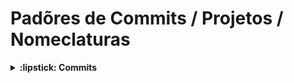 # Padõres de Commits / Projetos / Nomeclaturas

<details>
  <summary><b>:lipstick: Commits </b></summary>
  <br/>
  
 #### Tipo e Descrição:

O primeiro elemento do commit é o seu tipo, ele irá indicar um escopo sobre o que foi alterado ou adicionado. Os tipos que usamos são: chore, feat, style, docs, e test.

- `chore` - Commits do tipo chore indicam instalação ou remoção de dependências e configurações do projeto.
  
- `feat`- Commits do tipo feat indicam que seu trecho de código está criando, alterando ou deletando uma funcionalidade. 

- `style` - Commits do tipo style indicam que houveram alterações referentes a estilizações, adição de arquivos como imagens, vídeos ou documentos ao projeto.

- `docs` - Commits do tipo docs indicam que houveram mudanças na documentação da aplicação e no próprio README.

- `test` - Commits do tipo test são utilizados quando são realizadas alterações em arquivos de testes, seja criando, alterando ou excluindo testes em geral. (Não afeta o código fonte ou quaisquer funcionalidades do projeto)


#### Recomendações:

- Faça commits pequenos. (Modificar muitos arquivos e commitar de uma única vez pode ocasionar problemas na restauração caso tenha necessidade)
- Após o tipo descreva brevemente o que foi realizado no commit.
- Não commitar tarefas não concluídas ou com erros.
- Não commitar pastas e arquivos gerados automaticamentes como a node_modules.
- Não commitar informações sigilosas como: acesso a bancos de dados e tokens privados de serviços externos
- Não commitar diretamente na branch principal.
- Se for usar emojis no inicio da mensagem, utilize em todos os commits.

</details>
